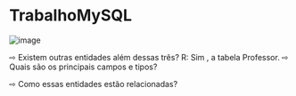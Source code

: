 # TrabalhoMySQL
![image](https://user-images.githubusercontent.com/86812071/211947774-c13b8739-289c-4e2f-b401-550bcac070ad.png)


⇨ Existem outras entidades além dessas três?
R: Sim , a tabela Professor.
⇨ Quais são os principais campos e tipos?

⇨ Como essas entidades estão relacionadas?

